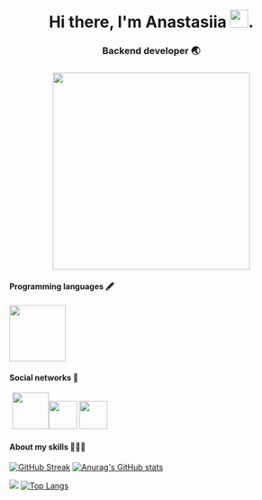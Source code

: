 <h1 align="center">Hi there, I'm Anastasiia <img src="https://github.com/blackcater/blackcater/raw/main/images/Hi.gif" height="32"/>.
<h3 align="center">Backend developer 🌏</h3>
<h3 align="center"> <img src="https://user-images.githubusercontent.com/111877511/207095430-6af9e8f2-151b-4f67-8205-bbe6dd9e7b41.png"height="350"/></h3>
<h4>Programming languages 🖋</h4>
<h4> <img src="https://user-images.githubusercontent.com/111877511/205275260-a081a14a-60e7-4c21-b92c-e98e26dd76b4.png" height=100/>
<h4> Social networks 📩 </h4>
<span style="margin-right:5px; padding:5px;>
             
<a href="mailto:anastaisha.580@gmail.com"><img src="https://user-images.githubusercontent.com/111877511/205331899-bef448a7-0dbe-442a-a5f5-cbb19b8b227f.png" width="65"><a/><a href="https://www.linkedin.com/mwlite/in/anastasiia-tkachuk-285620252"><img src="https://user-images.githubusercontent.com/111877511/205314506-b3eb0dbb-7afa-4e6e-b548-5b10b431e175.png" width="50"></a> <a href="https://t.me/anasstaisshaa"><img src="https://user-images.githubusercontent.com/111877511/205330937-e1a1f294-6d7c-4ce8-9bb8-7073adba0841.png" width="50"></a>
</span>

<h4> About my skills 👩🏻‍💻</h4>

[![GitHub Streak](https://github-readme-streak-stats.herokuapp.com/?user=anasstaisshaa)](https://git.io/streak-stats) [![Anurag's GitHub stats](https://github-readme-stats.vercel.app/api?username=anasstaisshaa)](https://github.com/anasstaisshaa/github-readme-stats)

![](https://github-profile-summary-cards.vercel.app/api/cards/profile-details?username=anasstaisshaa&theme=solarized_dark) [![Top Langs](https://github-readme-stats.vercel.app/api/top-langs/?username=anasstaisshaa)](https://github.com/anasstaisshaa/github-readme-stats) 

<!--
**anasstaisshaa/anasstaisshaa** is a ✨ _special_ ✨ repository because its `README.md` (this file) appears on your GitHub profile.

Here are some ideas to get you started:

- 🔭 I’m currently working on ...
- 🌱 I’m currently learning ...
- 👯 I’m looking to collaborate on ...
- 🤔 I’m looking for help with ...
- 💬 Ask me about ...
- 📫 How to reach me: ...
- 😄 Pronouns: ...
- ⚡ Fun fact: ...
-->

